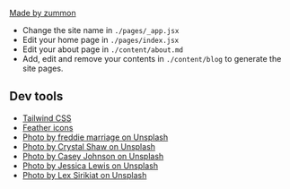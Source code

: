 [Made by zummon](https://zummon.page/)

- Change the site name in `./pages/_app.jsx`
- Edit your home page in `./pages/index.jsx`
- Edit your about page in `./content/about.md`
- Add, edit and remove your contents in `./content/blog` to generate the site pages.

## Dev tools

- [Tailwind CSS](https://tailwindcss.com/)
- [Feather icons](https://feathericons.com/)
- [Photo by freddie marriage on Unsplash](https://unsplash.com/photos/Vogd07aahyo)
- [Photo by Crystal Shaw on Unsplash](https://unsplash.com/photos/SHDPCTJygm0)
- [Photo by Casey Johnson on Unsplash](https://unsplash.com/photos/pfUOiXmfQ7g)
- [Photo by Jessica Lewis on Unsplash](https://unsplash.com/photos/-54rPId-b9k)
- [Photo by Lex Sirikiat on Unsplash](https://unsplash.com/photos/J-4ozdP9EQ0)
